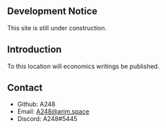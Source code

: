 ## Development Notice

This site is still under construction.

## Introduction

To this location will economics writings be published.

## Contact

* Github: A248
* Email: A248@arim.space
* Discord: A248#5445
